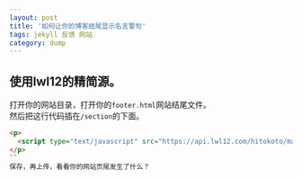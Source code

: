 ```yaml
---
layout: post
title: '如何让你的博客结尾显示名言警句'
tags: jekyll 反馈 网站
category: dump
---
```


使用lwl12的精简源。
---

打开你的网站目录，打开你的`footer.html`网站结尾文件。  
然后把这行代码插在`/section`的下面。
```html
<p>
  <script type="text/javascript" src="https://api.lwl12.com/hitokoto/main/get?encode=js&charset=utf-8"></script><div id="lwlhitokoto"><script>lwlhitokoto()</script></div>
</p>
``
保存，再上传，看看你的网站页尾发生了什么？
